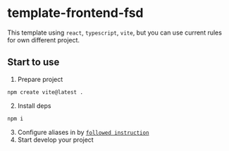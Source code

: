 # template-frontend-fsd

This template using `react`, `typescript`, `vite`, but you can use current rules for own different project.

## Start to use

1. Prepare project

```sh
npm create vite@latest .
```

2. Install deps

```sh
npm i
```

3. Configure aliases in by [`followed instruction`](./CODE-STYLE.md##Configure-aliases)
4. Start develop your project
